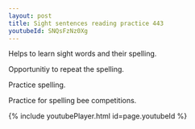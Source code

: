 ```yaml
---
layout: post
title: Sight sentences reading practice 443
youtubeId: SNQsFzNz0Xg
---
```

 
 
Helps to learn sight words and their spelling.

Opportunitiy to repeat the spelling. 

Practice spelling. 
 
Practice for spelling bee competitions. 
 
{% include youtubePlayer.html id=page.youtubeId %}
 
 
